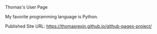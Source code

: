 Thomas's User Page

My favorite programming language is Python.

Published Site URL: https://thomasrexin.github.io/github-pages-project/

